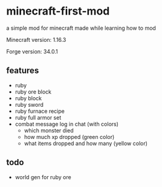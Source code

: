 # minecraft-first-mod
a simple mod for minecraft made while learning how to mod

Minecraft version: 1.16.3   

Forge version: 34.0.1

## features
- ruby
- ruby ore block
- ruby block
- ruby sword
- ruby furnace recipe
- ruby full armor set
- combat message log in chat (with colors) 
  - which monster died
  - how much xp dropped (green color)
  - what items dropped and how many (yellow color)

## todo
- world gen for ruby ore
